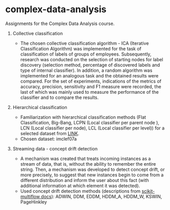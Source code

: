 # complex-data-analysis
Assignments for the Complex Data Analysis course.


1. Collective classification

	* The chosen collective classification algorithm - ICA (Iterative Classification Algorithm) was implemented for the task of classification of labels of groups of employees. Subsequently, research was conducted on the selection of starting nodes for label discovery (selection method, percentage of discovered labels and type of internal classifier). In addition, a random algorithm was implemented for an analogous task and the obtained results were compared. For the set of experiments, indications of the metrics of accuracy, precision, sensitivity and F1 measure were recorded, the last of which was mainly used to measure the performance of the classifier and to compare the results.


2. Hierarchical classification

	* Familiarization with hierarchical classification methods (Flat Classification, Big-Bang, LCPN (Local classifier per parent node ), LCN (Local classifier per node), LCL (Local classifier per level)) for a selected dataset from [LINK](https://sites.google.com/site/hrsvmproject/datasets-hier).
	* Chosen dataset: imclef07a


3. Streaming data - concept drift detection

	* A mechanism was created that treats incoming instances as a stream of data, that is, without the ability to remember the entire string. Then, a mechanism was developed to detect concept drift, or more precisely, to suggest that new instances begin to come from a different distribution and inform the user about this fact (with additional information at which element it was detected).
	* Used concept drift detection methods (descriptions from [scikit-multiflow docs](https://scikit-multiflow.readthedocs.io/en/stable/api/api.html)): ADWIN, DDM, EDDM, HDDM_A, HDDM_W, KSWIN, PageHinkley
